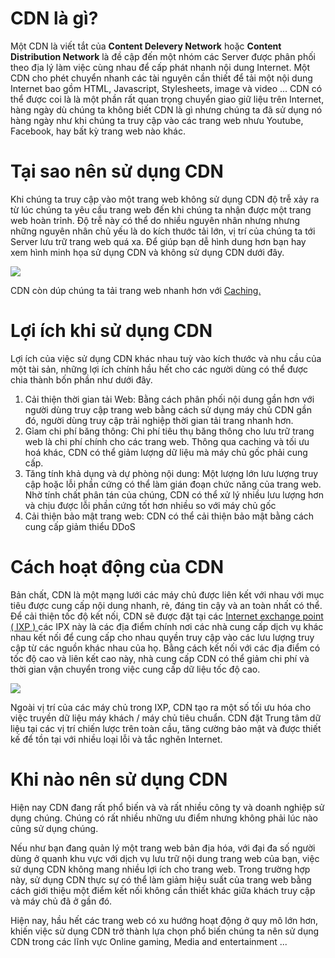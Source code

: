 # CDN là gì?
Một CDN là viết tắt của **Content Delevery Network** hoặc **Content Distribution Network** là đề cập đến một nhóm các Server được phân phối theo địa lý làm việc cùng nhau để cấp phát nhanh nội dung Internet. Một CDN cho phét chuyển nhanh các tài nguyên cần thiết để tải một nội dung Internet bao gồm HTML, Javascript, Stylesheets, image và video ... CDN có thể được coi là  là một phần rất quan trọng chuyển giao giữ liệu trên Internet, hàng ngày dù chúng ta không biết CDN là gì nhưng chúng ta đã sử dụng nó hàng ngày như khi chúng ta truy cập vào các trang web nhưu Youtube, Facebook, hay bất kỳ trang web nào khác.

# Tại sao nên sử dụng CDN
Khi chúng ta truy cập vào một trang web không sử dụng CDN độ trễ xảy ra từ lúc chúng ta yêu cầu trang web đến khi chúng ta nhận được một trang web hoàn trỉnh. Độ trễ này có thể do nhiều nguyên nhân nhưng nhưng những nguyên nhân chủ yếu là do kích thước tải lớn, vị trí của chúng ta tới Server lưu trữ trang web quá xa. Để giúp bạn dễ hình dung hơn bạn hay xem hình minh họa sử dụng CDN và không sử dụng CDN dưới đây.

![](https://images.viblo.asia/58da07f0-2f4c-45ed-b81a-58b06b4502c0.png)

CDN còn dúp chúng ta tải trang web nhanh hơn với [Caching.](https://viblo.asia/p/cdn-content-delivery-network-caching-Qpmle2O75rd)

# Lợi ích khi sử dụng CDN
Lợi ích của việc sử dụng CDN khác nhau tuỳ vào kích thước và nhu cầu của một tài sản, những lợi ích chính hầu hết cho các người dùng có thể được chia thành bốn phần như dưới đây.

1. Cải thiện thời gian tải Web: Bằng cách phân phối nội dung gần hơn với người dùng truy cập trang web bằng cách sử dụng máy chủ CDN gần đó, người dùng truy cập trải nghiệp thời gian tải trang nhanh hơn.
2. Gỉam chi phí băng thông: Chi phí tiêu thụ băng thông cho lưu trữ trang web là chi phí chính cho các trang web. Thông qua caching và tối ưu hoá khác, CDN có thể giảm lượng dữ liệu mà máy chủ gốc phải cung cấp.
3. Tăng tính khả dụng và dự phòng nội dung: Một lượng lớn lưu lượng truy cập hoặc lỗi phần cứng có thể làm gián đoạn chức năng của trang web. Nhờ tính chất phân tán của chúng, CDN có thể xử lý nhiều lưu lượng hơn và chịu được lỗi phần cứng tốt hơn nhiều so với máy chủ gốc
4. Cải thiện bảo mật trang web: CDN có thể cải thiện bảo mật bằng cách cung cấp giảm thiểu DDoS

# Cách hoạt động của CDN
Bản chất, CDN là một mạng lưới các máy chủ được liên kết với nhau với mục tiêu được cung cấp nội dung nhanh, rẻ, đáng tin cậy và an toàn nhất có thể. Để cải thiện tốc độ kết nối, CDN sẽ được đặt tại các [Internet exchange point ( IXP ) ](https://en.wikipedia.org/wiki/Internet_exchange_point)  các IPX này là các địa điểm chính nơi các nhà cung cấp dịch vụ khác nhau kết nối để cung cấp cho nhau quyền truy cập vào các lưu lượng truy cập từ các nguồn khác nhau của họ. Bằng cách kết nối với các địa điểm có tốc độ cao và liên kết cao này, nhà cung cấp CDN có thể giảm chi phí và thời gian vận chuyển trong việc cung cấp dữ liệu tốc độ cao.

![](https://images.viblo.asia/42b93d27-183b-42fa-8948-8ba80a0c030f.png)

Ngoài vị trí của các máy chủ trong IXP, CDN tạo ra một số tối ưu hóa cho việc truyền dữ liệu máy khách / máy chủ tiêu chuẩn. CDN đặt Trung tâm dữ liệu tại các vị trí chiến lược trên toàn cầu, tăng cường bảo mật và được thiết kế để tồn tại với nhiều loại lỗi và tắc nghẽn Internet.

# Khi nào nên sử dụng CDN
Hiện nay CDN đang rất phổ biến và và rất nhiều công ty và doanh nghiệp sử dụng chúng. Chúng có rất nhiều những ưu điểm nhưng không phải lúc nào cũng sử dụng chúng.

Nếu như bạn đang quản lý một trang web bản địa hóa, với đại đa số người dùng ở quanh khu vực với dịch vụ lưu trữ nội dung trang web của bạn, việc sử dụng CDN không mang nhiều lợi ích cho trang web.  Trong trường hợp này, sử dụng CDN thực sự có thể làm giảm hiệu suất của trang web bằng cách giới thiệu một điểm kết nối không cần thiết khác giữa khách truy cập và máy chủ đã ở gần đó.

Hiện nay, hầu hết các trang web có xu hướng hoạt động ở quy mô lớn hơn, khiến việc sử dụng CDN trở thành lựa chọn phổ biến chúng ta nên sử dụng CDN trong các lĩnh vực Online gaming, Media and entertainment ...